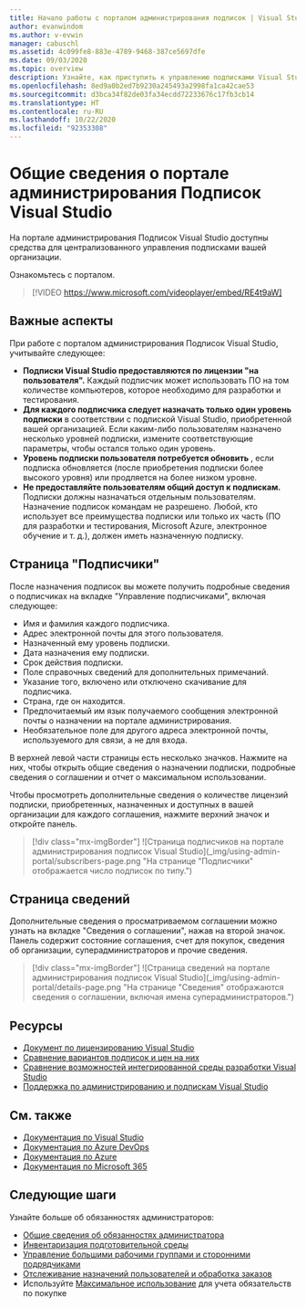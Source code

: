 ```yaml
---
title: Начало работы с порталом администрирования подписок | Visual Studio Marketplace
author: evanwindom
ms.author: v-evwin
manager: cabuschl
ms.assetid: 4c099fe8-883e-4789-9468-387ce5697dfe
ms.date: 09/03/2020
ms.topic: overview
description: Узнайте, как приступить к управлению подписками Visual Studio вашей организации с помощью портала администрирования подписок.
ms.openlocfilehash: 8ed9a0b2ed7b9230a245493a2998fa1ca42cae53
ms.sourcegitcommit: d3bca34f82de03fa34ecdd72233676c17fb3cb14
ms.translationtype: HT
ms.contentlocale: ru-RU
ms.lasthandoff: 10/22/2020
ms.locfileid: "92353308"
---
```

# <a name="overview-of-the-visual-studio-subscriptions-administrator-portal"></a>Общие сведения о портале администрирования Подписок Visual Studio

На портале администрирования Подписок Visual Studio доступны средства для централизованного управления подписками вашей организации. 

Ознакомьтесь с порталом.

> [!VIDEO https://www.microsoft.com/videoplayer/embed/RE4t9aW]

## <a name="important-considerations"></a>Важные аспекты
При работе с порталом администрирования Подписок Visual Studio, учитывайте следующее:
- **Подписки Visual Studio предоставляются по лицензии "на пользователя".** Каждый подписчик может использовать ПО на том количестве компьютеров, которое необходимо для разработки и тестирования.
- **Для каждого подписчика следует назначать только один уровень подписки** в соответствии с подпиской Visual Studio, приобретенной вашей организацией. Если каким-либо пользователям назначено несколько уровней подписки, измените соответствующие параметры, чтобы остался только один уровень.
- **Уровень подписки пользователя потребуется обновить** , если подписка обновляется (после приобретения подписки более высокого уровня) или продляется на более низком уровне.
- **Не предоставляйте пользователям общий доступ к подпискам.** Подписки должны назначаться отдельным пользователям.  Назначение подписок командам не разрешено.  Любой, кто использует все преимущества подписки или только их часть (ПО для разработки и тестирования, Microsoft Azure, электронное обучение и т. д.), должен иметь назначенную подписку.

## <a name="the-subscribers-page"></a>Страница "Подписчики"
После назначения подписок вы можете получить подробные сведения о подписчиках на вкладке "Управление подписчиками", включая следующее:
- Имя и фамилия каждого подписчика.
- Адрес электронной почты для этого пользователя.
- Назначенный ему уровень подписки.
- Дата назначения ему подписки.
- Срок действия подписки.
- Поле справочных сведений для дополнительных примечаний.
- Указание того, включено или отключено скачивание для подписчика.
- Страна, где он находится.
- Предпочитаемый им язык получаемого сообщения электронной почты о назначении на портале администрирования.
- Необязательное поле для другого адреса электронной почты, используемого для связи, а не для входа.

В верхней левой части страницы есть несколько значков. Нажмите на них, чтобы открыть общие сведения о назначении подписки, подробные сведения о соглашении и отчет о максимальном использовании.

Чтобы просмотреть дополнительные сведения о количестве лицензий подписки, приобретенных, назначенных и доступных в вашей организации для каждого соглашения, нажмите верхний значок и откройте панель.
> [!div class="mx-imgBorder"]
> ![Страница подписчиков на портале администрирования подписок Visual Studio](_img/using-admin-portal/subscribers-page.png "На странице "Подписчики" отображается число подписок по типу.")

## <a name="the-details-page"></a>Страница сведений
Дополнительные сведения о просматриваемом соглашении можно узнать на вкладке "Сведения о соглашении", нажав на второй значок. Панель содержит состояние соглашения, счет для покупок, сведения об организации, суперадминистраторов и прочие сведения.
> [!div class="mx-imgBorder"]
> ![Страница сведений на портале администрирования подписок Visual Studio](_img/using-admin-portal/details-page.png "На странице "Сведения" отображаются сведения о соглашении, включая имена суперадминистраторов.")

## <a name="resources"></a>Ресурсы
- [Документ по лицензированию Visual Studio](https://visualstudio.microsoft.com/wp-content/uploads/2019/06/Visual-Studio-Licensing-Whitepaper-May-2019.pdf)
- [Сравнение вариантов подписок и цен на них](https://visualstudio.microsoft.com/vs/pricing)
- [Сравнение возможностей интегрированной среды разработки Visual Studio](https://visualstudio.microsoft.com/vs/compare)
- [Поддержка по администрированию и подпискам Visual Studio](https://visualstudio.microsoft.com/support/support-overview-vs)

## <a name="see-also"></a>См. также
- [Документация по Visual Studio](/visualstudio/)
- [Документация по Azure DevOps](/azure/devops/)
- [Документация по Azure](/azure/)
- [Документация по Microsoft 365](/microsoft-365/)

## <a name="next-steps"></a>Следующие шаги
Узнайте больше об обязанностях администраторов:
- [Общие сведения об обязанностях администратора](admin-responsibilities.md)
- [Инвентаризация подготовительной среды](admin-inventory.md)
- [Управление большими рабочими группами и сторонними подрядчиками](manage-teams.md)
- [Отслеживание назначений пользователей и обработка заказов](assignments-orders.md)
- Используйте [Максимальное использование](maximum-usage.md) для учета обязательств по покупке
